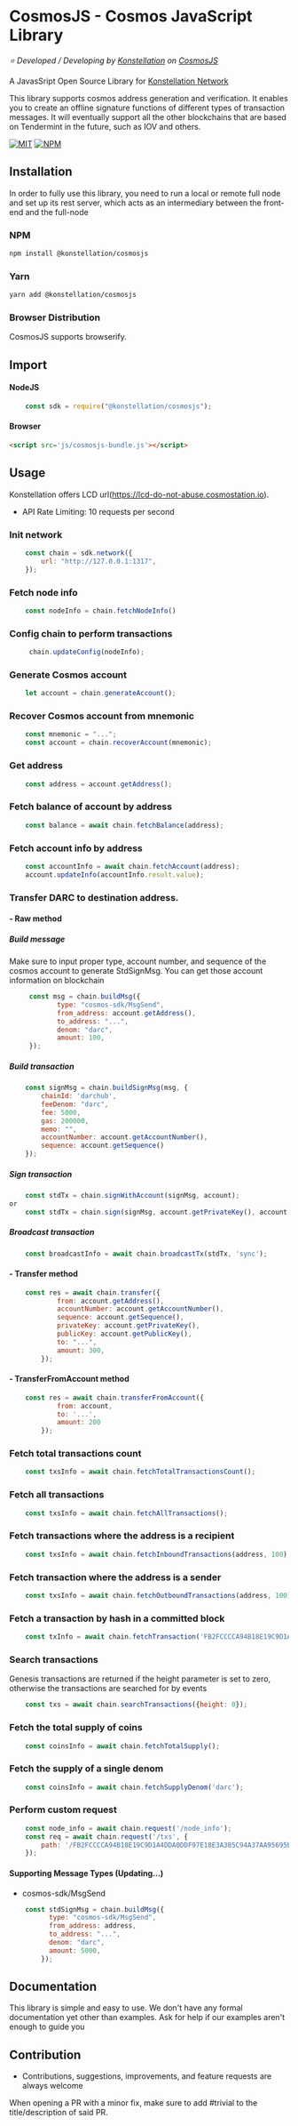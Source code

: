 # CosmosJS - Cosmos JavaScript Library 

*:star: Developed / Developing by [Konstellation](https://github.com/konstellation/) on [CosmosJS](https://github.com/cosmostation/cosmosjs/)*

A JavasSript Open Source Library for [Konstellation Network](https://konstellation.tech/)

This library supports cosmos address generation and verification. It enables you to create an offline signature functions of different types of transaction messages. It will eventually support all the other blockchains that are based on Tendermint in the future, such as IOV and others.

[![MIT](https://img.shields.io/apm/l/vim-mode.svg)](https://github.com/konstellation/cosmosjs/blob/master/LICENSE)
[![NPM](https://img.shields.io/npm/v/@konstellation/cosmosjs.svg)](https://www.npmjs.com/package/@konstellation/cosmosjs)

## Installation

In order to fully use this library, you need to run a local or remote full node and set up its rest server, which acts as an intermediary between the front-end and the full-node

### NPM

```bash
npm install @konstellation/cosmosjs
```

### Yarn

```bash
yarn add @konstellation/cosmosjs
```

### Browser Distribution

CosmosJS supports browserify.

## Import 

#### NodeJS

```js
    const sdk = require("@konstellation/cosmosjs");
```

#### Browser

```html
<script src='js/cosmosjs-bundle.js'></script>
```

## Usage
Konstellation offers LCD url(https://lcd-do-not-abuse.cosmostation.io).
* API Rate Limiting: 10 requests per second

### Init network
```js
    const chain = sdk.network({
        url: "http://127.0.0.1:1317",
    });
```

### Fetch node info
```js
    const nodeInfo = chain.fetchNodeInfo()
```

### Config chain to perform transactions
```js
     chain.updateConfig(nodeInfo);
```

### Generate Cosmos account
```js
    let account = chain.generateAccount();
```

### Recover Cosmos account from mnemonic
```js
    const mnemonic = "...";
    const account = chain.recoverAccount(mnemonic);
```

### Get address
```js
    const address = account.getAddress();
```

### Fetch balance of account by address
```js
    const balance = await chain.fetchBalance(address);
```

### Fetch account info by address
```js
    const accountInfo = await chain.fetchAccount(address);
    account.updateInfo(accountInfo.result.value);
```

### Transfer DARC to destination address. 
#### - Raw method

##### Build message
Make sure to input proper type, account number, and sequence of the cosmos account to generate StdSignMsg. You can get those account information on blockchain 
```js
     const msg = chain.buildMsg({
            type: "cosmos-sdk/MsgSend",
            from_address: account.getAddress(),
            to_address: "...",
            denom: "darc",
            amount: 100,	
     });
```

##### Build transaction
```js
    const signMsg = chain.buildSignMsg(msg, {
        chainId: 'darchub',
        feeDenom: "darc",
        fee: 5000,
        gas: 200000,
        memo: "",
        accountNumber: account.getAccountNumber(),
        sequence: account.getSequence()
    });
```

##### Sign transaction 
```js
    const stdTx = chain.signWithAccount(signMsg, account);
or
    const stdTx = chain.sign(signMsg, account.getPrivateKey(), account.getPublicKey());
```

##### Broadcast transaction 
```js
    const broadcastInfo = await chain.broadcastTx(stdTx, 'sync');
```

#### - Transfer method
```js
    const res = await chain.transfer({
            from: account.getAddress(),
            accountNumber: account.getAccountNumber(),
            sequence: account.getSequence(),
            privateKey: account.getPrivateKey(),
            publicKey: account.getPublicKey(),
            to: "...",
            amount: 300,
        });
```

#### - TransferFromAccount method
```js
    const res = await chain.transferFromAccount({
            from: account,
            to: '...',
            amount: 200
        });
```

### Fetch total transactions count
```js
    const txsInfo = await chain.fetchTotalTransactionsCount();
```

### Fetch all transactions
```js
    const txsInfo = await chain.fetchAllTransactions();
```

### Fetch transactions where the address is a recipient
```js
    const txsInfo = await chain.fetchInboundTransactions(address, 100);
```

### Fetch transaction where the address is a sender
```js
    const txsInfo = await chain.fetchOutboundTransactions(address, 100);
```

### Fetch a transaction by hash in a committed block
```js
    const txInfo = await chain.fetchTransaction('FB2FCCCCA94B18E19C9D1A4DDA0DDF97E18E3A385C94A37AA95695E65F7364D5');
```

### Search transactions 
Genesis transactions are returned if the height parameter is set to zero, otherwise the transactions are searched for by events
```js
    const txs = await chain.searchTransactions({height: 0});
```

### Fetch the total supply of coins
```js
    const coinsInfo = await chain.fetchTotalSupply();
```

### Fetch the supply of a single denom
```js
    const coinsInfo = await chain.fetchSupplyDenom('darc');
```

### Perform custom request
```js
    const node_info = await chain.request('/node_info');
    const req = await chain.request('/txs', {
        path: '/FB2FCCCCA94B18E19C9D1A4DDA0DDF97E18E3A385C94A37AA95695E65F7364D5'
    });
```

#### Supporting Message Types (Updating...)

- cosmos-sdk/MsgSend
```js
    const stdSignMsg = chain.buildMsg({
          type: "cosmos-sdk/MsgSend",
          from_address: address,
          to_address: "...",
          denom: "darc",
          amount: 5000,
        });
```

## Documentation

This library is simple and easy to use. We don't have any formal documentation yet other than examples. Ask for help if our examples aren't enough to guide you

## Contribution

- Contributions, suggestions, improvements, and feature requests are always welcome

When opening a PR with a minor fix, make sure to add #trivial to the title/description of said PR.

